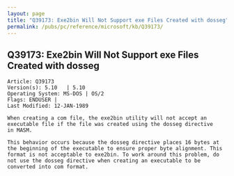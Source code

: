 ```yaml
---
layout: page
title: "Q39173: Exe2bin Will Not Support exe Files Created with dosseg"
permalink: /pubs/pc/reference/microsoft/kb/Q39173/
---
```


## Q39173: Exe2bin Will Not Support exe Files Created with dosseg

	Article: Q39173
	Version(s): 5.10   | 5.10
	Operating System: MS-DOS | OS/2
	Flags: ENDUSER |
	Last Modified: 12-JAN-1989
	
	When creating a com file, the exe2bin utility will not accept an
	executable file if the file was created using the dosseg directive
	in MASM.
	
	This behavior occurs because the dosseg directive places 16 bytes at
	the beginning of the executable to ensure proper byte alignment. This
	format is not acceptable to exe2bin. To work around this problem, do
	not use the dosseg directive when creating an executable to be
	converted into com format.
